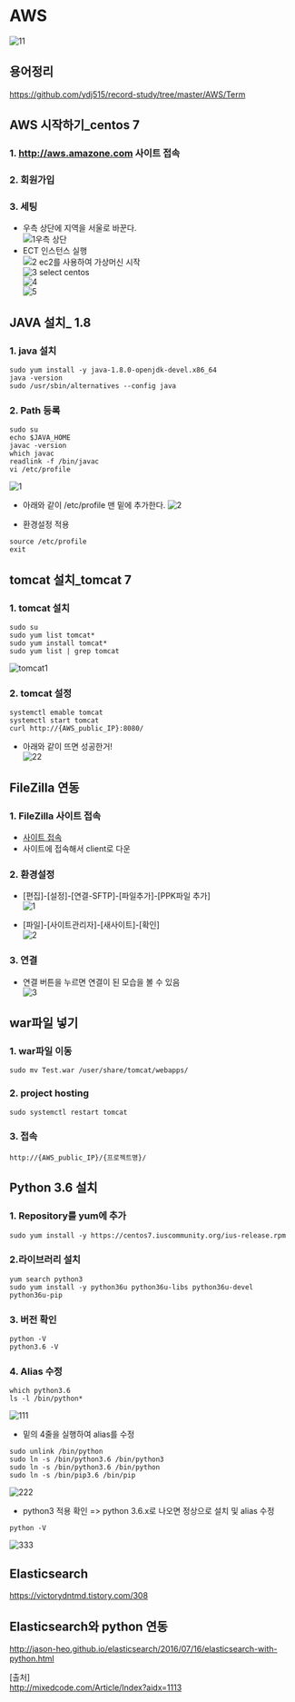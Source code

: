 # AWS
![11](https://user-images.githubusercontent.com/32935365/65868658-a77aba00-e3b3-11e9-985d-55c2599ec982.PNG)  

## 용어정리
https://github.com/ydj515/record-study/tree/master/AWS/Term

## AWS 시작하기_centos 7
### 1. http://aws.amazone.com 사이트 접속
### 2. 회원가입
### 3. 세팅  
- 우측 상단에 지역을 서울로 바꾼다.  
![1우측 상단](https://user-images.githubusercontent.com/32935365/66216797-184a0b00-e701-11e9-8b91-29d1898abc7c.PNG)  
- ECT 인스턴스 실행  
![2 ec2를 사용하여 가상머신 시작](https://user-images.githubusercontent.com/32935365/66216815-1f711900-e701-11e9-937c-1636743fabe0.PNG)  
![3 select centos](https://user-images.githubusercontent.com/32935365/66216831-2730bd80-e701-11e9-914c-639a74606a26.PNG)  
![4](https://user-images.githubusercontent.com/32935365/66216847-2ef06200-e701-11e9-8237-f3bfed2e3859.PNG)  
![5](https://user-images.githubusercontent.com/32935365/66216864-357ed980-e701-11e9-983d-139d24a31189.PNG)  

## JAVA 설치_ 1.8
### 1. java 설치
```
sudo yum install -y java-1.8.0-openjdk-devel.x86_64
java -version
sudo /usr/sbin/alternatives --config java
```


### 2. Path 등록
```
sudo su
echo $JAVA_HOME
javac -version
which javac
readlink -f /bin/javac
vi /etc/profile
```
![1](https://user-images.githubusercontent.com/32935365/67461161-aae22800-f677-11e9-9757-7503eb7a3f3c.PNG)

- 아래와 같이 /etc/profile 맨 밑에 추가한다.
![2](https://user-images.githubusercontent.com/32935365/67461569-9a7e7d00-f678-11e9-9972-86cea4570f23.PNG)

- 환경설정 적용
```
source /etc/profile
exit
```


## tomcat 설치_tomcat 7
### 1. tomcat 설치
```
sudo su
sudo yum list tomcat*
sudo yum install tomcat*
sudo yum list | grep tomcat
```
![tomcat1](https://user-images.githubusercontent.com/32935365/67461654-c6016780-f678-11e9-9205-9fd7fd89113e.PNG)

### 2. tomcat 설정
```
systemctl emable tomcat
systemctl start tomcat
curl http://{AWS_public_IP}:8080/
```

- 아래와 같이 뜨면 성공한거!  
![22](https://user-images.githubusercontent.com/32935365/67461693-e92c1700-f678-11e9-8501-6c166adc8018.PNG)


## FileZilla 연동
### 1. FileZilla 사이트 접속
- <a href="https://www.acmicpc.net/category/detail/1897">사이트 접속</a>
- 사이트에 접속해서 client로 다운

### 2. 환경설정
- [편집]-[설정]-[연결-SFTP]-[파일추가]-[PPK파일 추가]  
![1](https://user-images.githubusercontent.com/32935365/67474335-3d41f600-f68f-11e9-8ab4-d01bd28d3090.PNG)

- [파일]-[사이트관리자]-[새사이트]-[확인]  
![2](https://user-images.githubusercontent.com/32935365/67474372-4df26c00-f68f-11e9-8e3d-703265e6e631.PNG)

### 3. 연결
- 연결 버튼을 누르면 연결이 된 모습을 볼 수 있음  
![3](https://user-images.githubusercontent.com/32935365/67474406-5d71b500-f68f-11e9-9181-98857ce46e62.PNG)


## war파일 넣기
### 1. war파일 이동
```
sudo mv Test.war /user/share/tomcat/webapps/
```

### 2. project hosting
```
sudo systemctl restart tomcat
```

### 3. 접속
```
http://{AWS_public_IP}/{프로젝트명}/
```


## Python 3.6 설치
### 1. Repository를 yum에 추가
```
sudo yum install -y https://centos7.iuscommunity.org/ius-release.rpm
```

### 2.라이브러리 설치
```
yum search python3
sudo yum install -y python36u python36u-libs python36u-devel python36u-pip
```

### 3. 버전 확인
```
python -V
python3.6 -V
```

### 4. Alias 수정
```
which python3.6
ls -l /bin/python*
```  
![111](https://user-images.githubusercontent.com/32935365/67475930-07524100-f692-11e9-85f6-569e8e5e596b.PNG)

- 밑의 4줄을 실행하여 alias를 수정
```
sudo unlink /bin/python
sudo ln -s /bin/python3.6 /bin/python3
sudo ln -s /bin/python3.6 /bin/python
sudo ln -s /bin/pip3.6 /bin/pip
```  
![222](https://user-images.githubusercontent.com/32935365/67476195-7cbe1180-f692-11e9-97b0-db785d159070.PNG)


- python3 적용 확인 => python 3.6.x로 나오면 정상으로 설치 및 alias 수정
```
python -V
```  
![333](https://user-images.githubusercontent.com/32935365/67476280-ae36dd00-f692-11e9-9dbe-d12aa83c4279.PNG)


## Elasticsearch
https://victorydntmd.tistory.com/308

## Elasticsearch와 python 연동
http://jason-heo.github.io/elasticsearch/2016/07/16/elasticsearch-with-python.html

[출처]  
http://mixedcode.com/Article/Index?aidx=1113